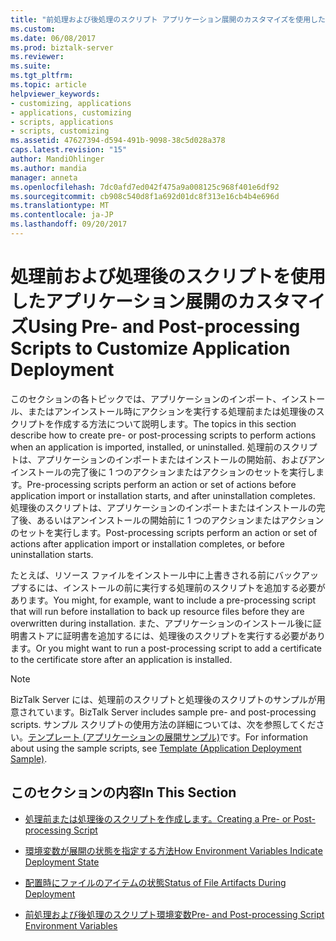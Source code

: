 ```yaml
---
title: "前処理および後処理のスクリプト アプリケーション展開のカスタマイズを使用した |Microsoft ドキュメント"
ms.custom: 
ms.date: 06/08/2017
ms.prod: biztalk-server
ms.reviewer: 
ms.suite: 
ms.tgt_pltfrm: 
ms.topic: article
helpviewer_keywords:
- customizing, applications
- applications, customizing
- scripts, applications
- scripts, customizing
ms.assetid: 47627394-d594-491b-9098-38c5d028a378
caps.latest.revision: "15"
author: MandiOhlinger
ms.author: mandia
manager: anneta
ms.openlocfilehash: 7dc0afd7ed042f475a9a008125c968f401e6df92
ms.sourcegitcommit: cb908c540d8f1a692d01dc8f313e16cb4b4e696d
ms.translationtype: MT
ms.contentlocale: ja-JP
ms.lasthandoff: 09/20/2017
---
```

# <a name="using-pre--and-post-processing-scripts-to-customize-application-deployment"></a><span data-ttu-id="e94ef-102">処理前および処理後のスクリプトを使用したアプリケーション展開のカスタマイズ</span><span class="sxs-lookup"><span data-stu-id="e94ef-102">Using Pre- and Post-processing Scripts to Customize Application Deployment</span></span>
<span data-ttu-id="e94ef-103">このセクションの各トピックでは、アプリケーションのインポート、インストール、またはアンインストール時にアクションを実行する処理前または処理後のスクリプトを作成する方法について説明します。</span><span class="sxs-lookup"><span data-stu-id="e94ef-103">The topics in this section describe how to create pre- or post-processing scripts to perform actions when an application is imported, installed, or uninstalled.</span></span> <span data-ttu-id="e94ef-104">処理前のスクリプトは、アプリケーションのインポートまたはインストールの開始前、およびアンインストールの完了後に 1 つのアクションまたはアクションのセットを実行します。</span><span class="sxs-lookup"><span data-stu-id="e94ef-104">Pre-processing scripts perform an action or set of actions before application import or installation starts, and after uninstallation completes.</span></span> <span data-ttu-id="e94ef-105">処理後のスクリプトは、アプリケーションのインポートまたはインストールの完了後、あるいはアンインストールの開始前に 1 つのアクションまたはアクションのセットを実行します。</span><span class="sxs-lookup"><span data-stu-id="e94ef-105">Post-processing scripts perform an action or set of actions after application import or installation completes, or before uninstallation starts.</span></span>  
  
 <span data-ttu-id="e94ef-106">たとえば、リソース ファイルをインストール中に上書きされる前にバックアップするには、インストールの前に実行する処理前のスクリプトを追加する必要があります。</span><span class="sxs-lookup"><span data-stu-id="e94ef-106">You might, for example, want to include a pre-processing script that will run before installation to back up resource files before they are overwritten during installation.</span></span> <span data-ttu-id="e94ef-107">また、アプリケーションのインストール後に証明書ストアに証明書を追加するには、処理後のスクリプトを実行する必要があります。</span><span class="sxs-lookup"><span data-stu-id="e94ef-107">Or you might want to run a post-processing script to add a certificate to the certificate store after an application is installed.</span></span>  
  
> [!NOTE]
>  <span data-ttu-id="e94ef-108">BizTalk Server には、処理前のスクリプトと処理後のスクリプトのサンプルが用意されています。</span><span class="sxs-lookup"><span data-stu-id="e94ef-108">BizTalk Server includes sample pre- and post-processing scripts.</span></span> <span data-ttu-id="e94ef-109">サンプル スクリプトの使用方法の詳細については、次を参照してください。[テンプレート (アプリケーションの展開サンプル)](../core/template-application-deployment-sample.md)です。</span><span class="sxs-lookup"><span data-stu-id="e94ef-109">For information about using the sample scripts, see [Template (Application Deployment Sample)](../core/template-application-deployment-sample.md).</span></span>  
  
## <a name="in-this-section"></a><span data-ttu-id="e94ef-110">このセクションの内容</span><span class="sxs-lookup"><span data-stu-id="e94ef-110">In This Section</span></span>  
  
-   [<span data-ttu-id="e94ef-111">処理前または処理後のスクリプトを作成します。</span><span class="sxs-lookup"><span data-stu-id="e94ef-111">Creating a Pre- or Post-processing Script</span></span>](../core/creating-a-pre-or-post-processing-script.md)  
  
-   [<span data-ttu-id="e94ef-112">環境変数が展開の状態を指定する方法</span><span class="sxs-lookup"><span data-stu-id="e94ef-112">How Environment Variables Indicate Deployment State</span></span>](../core/how-environment-variables-indicate-deployment-state.md)  
  
-   [<span data-ttu-id="e94ef-113">配置時にファイルのアイテムの状態</span><span class="sxs-lookup"><span data-stu-id="e94ef-113">Status of File Artifacts During Deployment</span></span>](../core/status-of-file-artifacts-during-deployment.md)  
  
-   [<span data-ttu-id="e94ef-114">前処理および後処理のスクリプト環境変数</span><span class="sxs-lookup"><span data-stu-id="e94ef-114">Pre- and Post-processing Script Environment Variables</span></span>](../core/pre-and-post-processing-script-environment-variables.md)